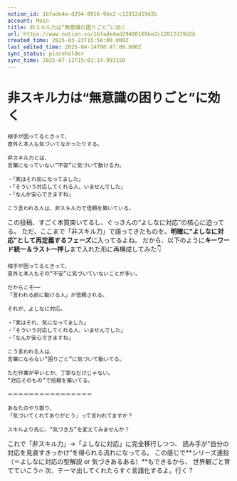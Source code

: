 ```yaml
---
notion_id: 1bfade4a-d294-8016-9be2-c12812d19d2b
account: Main
title: 非スキル力は“無意識の困りごと”に効く
url: https://www.notion.so/1bfade4ad29480169be2c12812d19d2b
created_time: 2025-03-23T15:50:00.000Z
last_edited_time: 2025-04-14T00:47:00.000Z
sync_status: placeholder
sync_time: 2025-07-12T15:01:14.993150
---
```

# 非スキル力は“無意識の困りごと”に効く

```plain text
相手が困ってるときって、
意外と本人も気づいてなかったりする。

非スキル力とは、
言葉になっていない“不安”に気づいて動ける力。

・「実はそれ気になってました」
・「そういう対応してくれる人、いませんでした」
・「なんか安心できますね」

こう言われる人は、非スキル力で信頼を築いている。
```
この投稿、すごく本質突いてるし、ぐっさんの“よしなに対応”の核心に迫ってる。
ただ、ここまで「非スキル力」で語ってきたものを、**明確に“よしなに対応”として再定義するフェーズ**に入ってるよね。
だから、以下のように**キーワード統一＆ラスト一押し**まで入れた形に再構成してみた👇
```plain text
相手が困ってるときって、  
意外と本人もその“不安”に気づいていないことが多い。

だからこそ──  
「言われる前に動ける人」が信頼される。

それが、よしなに対応。

・「実はそれ、気になってました」  
・「そういう対応してくれる人、いませんでした」  
・「なんか安心できますね」

こう言われる人は、  
言葉にならない“困りごと”に気づいて動いてる。

ただ作業が早いとか、丁寧なだけじゃない。  
“対応そのもの”で信頼を築いてる。

＝＝＝＝＝＝＝＝＝＝＝＝＝＝＝＝

あなたのやり取り、  
「気づいてくれてありがとう」って言われてますか？

スキルより先に、“気づき方”を変えてみませんか？

```
これで「非スキル力」→「よしなに対応」に完全移行しつつ、
読み手が“自分の対応を見直すきっかけ”を得られる流れになってる。
この感じで**シリーズ連投（＝よしなに対応の型解説 or 気づきあるある）**もできるから、
世界観ごと育てていこう🔥
次、テーマ出してくれたらすぐ言語化するよ。行く？